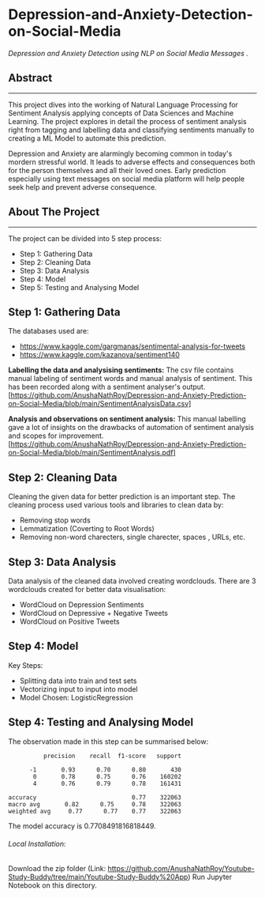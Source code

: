 # Depression-and-Anxiety-Detection-on-Social-Media
*Depression and Anxiety Detection using NLP on Social Media Messages .*

## Abstract
---
This project dives into the working of Natural Language Processing for Sentiment Analysis applying concepts of Data Sciences and Machine Learning. The project explores in detail the process of sentiment analysis right from tagging and labelling data and classifying sentiments manually to creating a ML Model to automate this prediction.

Depression and Anxiety are alarmingly becoming common in today's mordern stressful world. It leads to adverse effects and consequences both for the person themselves and all their loved ones. Early prediction especially using text messages on social media platform will help people seek help and prevent adverse consequence.



## About The Project
---
The project can be divided into 5 step process:
- Step 1: Gathering Data 
- Step 2: Cleaning Data
- Step 3: Data Analysis
- Step 4: Model
- Step 5: Testing and Analysing Model

## Step 1: Gathering Data
 The databases used are:
 -  https://www.kaggle.com/gargmanas/sentimental-analysis-for-tweets
 -  https://www.kaggle.com/kazanova/sentiment140
 

**Labelling the data and analysising sentiments:**
The csv file contains manual labeling of sentiment words and manual analysis of sentiment. This has been recorded along with a sentiment analyser's output.
[https://github.com/AnushaNathRoy/Depression-and-Anxiety-Prediction-on-Social-Media/blob/main/SentimentAnalysisData.csv]

**Analysis and observations on sentiment analysis:**
This manual labelling gave a lot of insights on the drawbacks of automation of sentiment analysis and scopes for improvement.
[https://github.com/AnushaNathRoy/Depression-and-Anxiety-Prediction-on-Social-Media/blob/main/SentimentAnalysis.pdf]

## Step 2: Cleaning Data

Cleaning the given data for better prediction is an important step. The cleaning process used various tools and libraries to clean data by: 
- Removing stop words 
- Lemmatization (Coverting to Root Words)
- Removing non-word charecters, single charecter, spaces , URLs, etc.

## Step 3: Data Analysis

Data analysis of the cleaned data involved creating wordclouds. There are 3 wordclouds created for better data visualisation:
- WordCloud on Depression Sentiments
- WordCloud on Depressive + Negative Tweets
- WordCloud on Positive Tweets

## Step 4: Model

Key Steps:
- Splitting data into train and test sets
- Vectorizing input to input into model
- Model Chosen: LogisticRegression

## Step 4: Testing and Analysing Model
The observation made in this step can be summarised below:

              precision    recall  f1-score   support

          -1       0.93      0.70      0.80       430
           0       0.78      0.75      0.76    160202
           4       0.76      0.79      0.78    161431

    accuracy                           0.77    322063
    macro avg       0.82      0.75     0.78    322063
    weighted avg     0.77      0.77    0.77    322063

The model accuracy is 0.7708491816818449.

###### Local Installation:

Download the zip folder 
(Link: https://github.com/AnushaNathRoy/Youtube-Study-Buddy/tree/main/Youtube-Study-Buddy%20App)
Run Jupyter Notebook on this directory.
